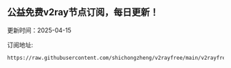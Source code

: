 ## 公益免费v2ray节点订阅，每日更新！
更新时间：2025-04-15

订阅地址:
```
https://raw.githubusercontent.com/shichongzheng/v2rayfree/main/v2rayfree
```
